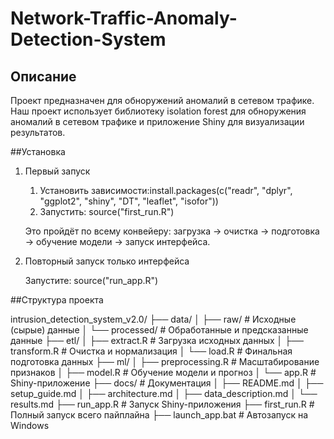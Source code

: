 # Network-Traffic-Anomaly-Detection-System

## Описание 

Проект предназначен для обноружений аномалий в сетевом трафике. Наш проект использует библиотеку isolation forest для обноружения аномалий в сетевом трафике и приложение Shiny для визуализации результатов.

##Установка 

1) Первый запуск

    1. Установить зависимости:install.packages(c("readr", "dplyr", "ggplot2", "shiny", "DT", "leaflet", "isofor"))
    2. Запустить: source("first_run.R")

    Это пройдёт по всему конвейеру: загрузка → очистка → подготовка → обучение модели → запуск интерфейса.
   

2) Повторный запуск только интерфейса

   Запустите: source("run_app.R")

##Структура проекта

intrusion_detection_system_v2.0/
├── data/
│   ├── raw/                   # Исходные (сырые) данные
│   └── processed/             # Обработанные и предсказанные данные
├── etl/
│   ├── extract.R              # Загрузка исходных данных
│   ├── transform.R            # Очистка и нормализация
│   └── load.R                 # Финальная подготовка данных
├── ml/
│   ├── preprocessing.R        # Масштабирование признаков
│   ├── model.R                # Обучение модели и прогноз
│   └── app.R                  # Shiny-приложение
├── docs/                      # Документация
│   ├── README.md
│   ├── setup_guide.md
│   ├── architecture.md
│   ├── data_description.md
│   └── results.md
├── run_app.R                  # Запуск Shiny-приложения
├── first_run.R                # Полный запуск всего пайплайна
├── launch_app.bat             # Автозапуск на Windows
